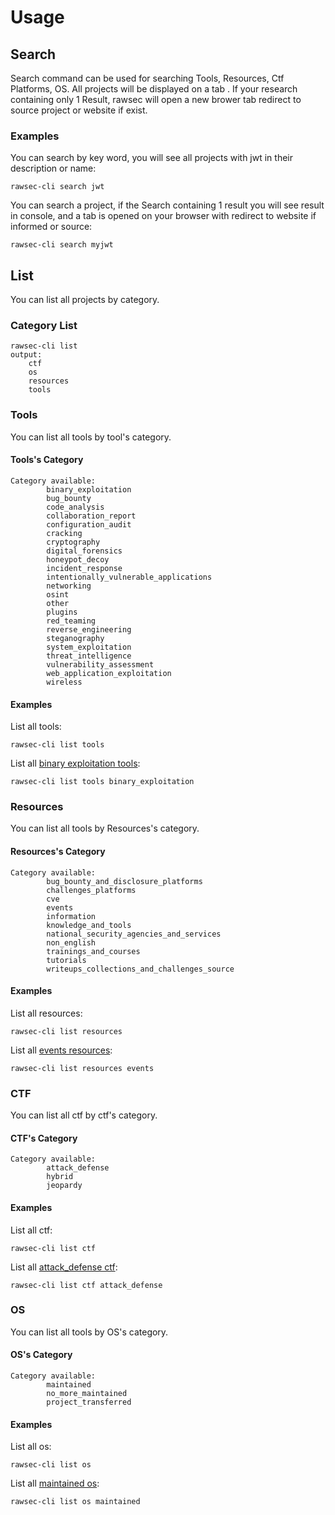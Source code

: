 # Usage
## Search
Search command can be used for searching Tools, Resources, Ctf Platforms, OS. All projects will be displayed on a tab .
If your research containing only 1 Result, rawsec will open a new brower tab redirect to source project or website if exist.
### Examples
You can search by key word, you will see all projects with jwt in their description or name:
```
rawsec-cli search jwt
```

You can search a project, if the Search containing 1 result you will see result in console, and a tab is opened on your browser with redirect to website if informed or source:
```
rawsec-cli search myjwt
```
## List
You can list all projects by category.
### Category List
```
rawsec-cli list
output: 
    ctf
    os
    resources
    tools
```
### Tools
You can list all tools by tool's category.

#### Tools's Category
```
Category available:
        binary_exploitation
        bug_bounty
        code_analysis
        collaboration_report
        configuration_audit
        cracking
        cryptography
        digital_forensics
        honeypot_decoy
        incident_response
        intentionally_vulnerable_applications
        networking
        osint
        other
        plugins
        red_teaming
        reverse_engineering
        steganography
        system_exploitation
        threat_intelligence
        vulnerability_assessment
        web_application_exploitation
        wireless

```
#### Examples
List all tools:
```
rawsec-cli list tools 
```

List all [binary exploitation tools](#toolss-category):
 ```
rawsec-cli list tools binary_exploitation
```
### Resources
You can list all tools by Resources's category.

#### Resources's Category
```
Category available:
        bug_bounty_and_disclosure_platforms
        challenges_platforms
        cve
        events
        information
        knowledge_and_tools
        national_security_agencies_and_services
        non_english
        trainings_and_courses
        tutorials
        writeups_collections_and_challenges_source
```
#### Examples
List all resources:
```
rawsec-cli list resources  
```

List all [events resources](#resourcess-category):
 ```
rawsec-cli list resources events
```
### CTF
You can list all ctf by ctf's category.

#### CTF's Category
```
Category available:
        attack_defense
        hybrid
        jeopardy
```
#### Examples
List all ctf:
```
rawsec-cli list ctf  
```

List all [attack_defense ctf](#ctfs-category):
 ```
rawsec-cli list ctf attack_defense
```
### OS
You can list all tools by OS's category.

#### OS's Category
```
Category available:
        maintained
        no_more_maintained
        project_transferred
```
#### Examples
List all os:
```
rawsec-cli list os  
```

List all [maintained os](#oss-category):
 ```
rawsec-cli list os maintained
```
